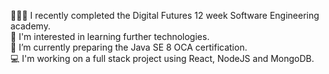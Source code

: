 👩🏻‍💻 I recently completed the Digital Futures 12 week Software Engineering academy.\
👀 I'm interested in learning further technologies.\
🌱 I’m currently preparing the Java SE 8 OCA certification.\
💻 I'm working on a full stack project using React, NodeJS and MongoDB.
